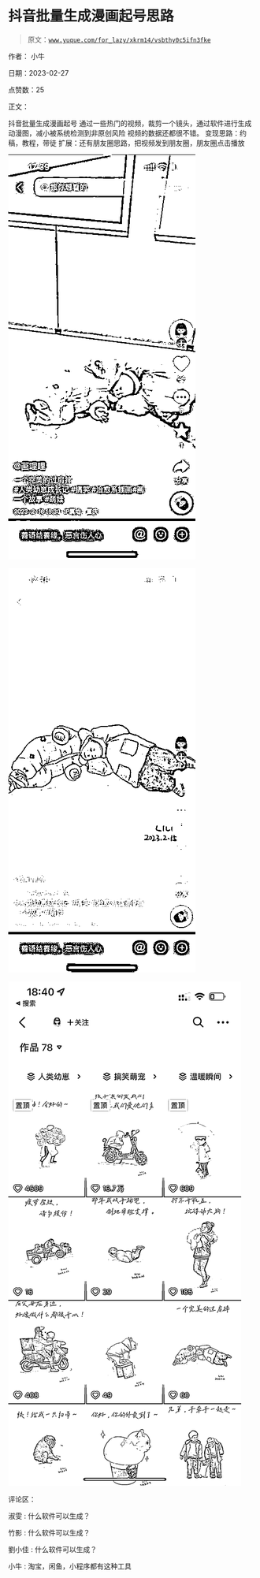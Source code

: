 # 抖音批量生成漫画起号思路

> 原文：[`www.yuque.com/for_lazy/xkrm14/vsbthy0c5ifn3fke`](https://www.yuque.com/for_lazy/xkrm14/vsbthy0c5ifn3fke)



作者： 小牛 

日期：2023-02-27 

点赞数：25 

正文： 

抖音批量生成漫画起号 通过一些热门的视频，裁剪一个镜头，通过软件进行生成动漫图，减小被系统检测到非原创风险 视频的数据还都很不错。 变现思路：约稿，教程，带徒 扩展：还有朋友圈思路，把视频发到朋友圈，朋友圈点击播放 

![](img/31f75fb19a555d999f0f8d3957e2fe18.png)  

![](img/7ac9cad42034e6c335eb252783ffe096.png)  

![](img/ce77391febd7a8212dab6d8cc5249dd3.png)  

评论区： 

淑雯 : 什么软件可以生成？ 

竹影 : 什么软件可以生成？ 

劉小佳 : 什么软件可以生成？ 

小牛 : 淘宝，闲鱼，小程序都有这种工具 


